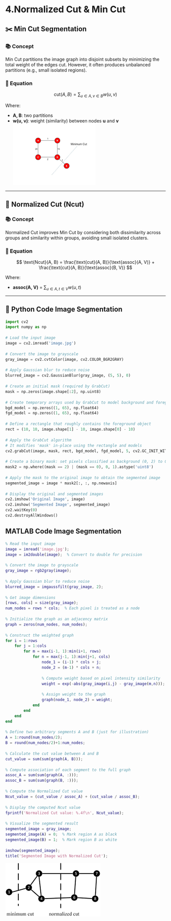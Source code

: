 # 4.Normalized Cut & Min Cut


## ✂️ Min Cut Segmentation

### 📚 Concept
Min Cut partitions the image graph into disjoint subsets by minimizing the total weight of the edges cut. However, it often produces unbalanced partitions (e.g., small isolated regions).

### 🧮 Equation

$$
\text{cut}(A, B) = \sum_{u \in A, v \in B} w(u, v)
$$

Where:

- **A, B**: two partitions
- **w(u, v)**: weight (similarity) between nodes **u** and **v**
![alt](photows/NormalizedCut.png)

---


## 🔄 Normalized Cut (Ncut)

### 📚 Concept
Normalized Cut improves Min Cut by considering both dissimilarity across groups and similarity within groups, avoiding small isolated clusters.

### 🧮 Equation

$$
\text{Ncut}(A, B) = \frac{\text{cut}(A, B)}{\text{assoc}(A, V)} + \frac{\text{cut}(A, B)}{\text{assoc}(B, V)}
$$

Where:

- **assoc(A, V)** = $\sum_{u \in A, t \in V} w(u, t)$

---

## 🐍 Python Code Image Segmentation


```python
import cv2
import numpy as np

# Load the input image
image = cv2.imread('image.jpg')

# Convert the image to grayscale
gray_image = cv2.cvtColor(image, cv2.COLOR_BGR2GRAY)

# Apply Gaussian blur to reduce noise
blurred_image = cv2.GaussianBlur(gray_image, (5, 5), 0)

# Create an initial mask (required by GrabCut)
mask = np.zeros(image.shape[:2], np.uint8)

# Create temporary arrays used by GrabCut to model background and foreground
bgd_model = np.zeros((1, 65), np.float64)
fgd_model = np.zeros((1, 65), np.float64)

# Define a rectangle that roughly contains the foreground object
rect = (10, 10, image.shape[1] - 10, image.shape[0] - 10)

# Apply the GrabCut algorithm
# It modifies 'mask' in-place using the rectangle and models
cv2.grabCut(image, mask, rect, bgd_model, fgd_model, 5, cv2.GC_INIT_WITH_RECT)

# Create a binary mask: set pixels classified as background (0, 2) to 0 and foreground (1, 3) to 1
mask2 = np.where((mask == 2) | (mask == 0), 0, 1).astype('uint8')

# Apply the mask to the original image to obtain the segmented image
segmented_image = image * mask2[:, :, np.newaxis]

# Display the original and segmented images
cv2.imshow('Original Image', image)
cv2.imshow('Segmented Image', segmented_image)
cv2.waitKey(0)
cv2.destroyAllWindows()


```

## MATLAB Code Image Segmentation

```matlab
% Read the input image
image = imread('image.jpg');
image = im2double(image);  % Convert to double for precision

% Convert the image to grayscale
gray_image = rgb2gray(image);

% Apply Gaussian blur to reduce noise
blurred_image = imgaussfilt(gray_image, 2);

% Get image dimensions
[rows, cols] = size(gray_image);
num_nodes = rows * cols;  % Each pixel is treated as a node

% Initialize the graph as an adjacency matrix
graph = zeros(num_nodes, num_nodes);

% Construct the weighted graph
for i = 1:rows
    for j = 1:cols
        for m = max(i-1, 1):min(i+1, rows)
            for n = max(j-1, 1):min(j+1, cols)
                node_1 = (i-1) * cols + j;
                node_2 = (m-1) * cols + n;
                
                % Compute weight based on pixel intensity similarity
                weight = exp(-abs(gray_image(i,j) - gray_image(m,n)));
                
                % Assign weight to the graph
                graph(node_1, node_2) = weight;
            end
        end
    end
end

% Define two arbitrary segments A and B (just for illustration)
A = 1:round(num_nodes/2);
B = round(num_nodes/2)+1:num_nodes;

% Calculate the cut value between A and B
cut_value = sum(sum(graph(A, B)));

% Compute association of each segment to the full graph
assoc_A = sum(sum(graph(A, :)));
assoc_B = sum(sum(graph(B, :)));

% Compute the Normalized Cut value
Ncut_value = (cut_value / assoc_A) + (cut_value / assoc_B);

% Display the computed Ncut value
fprintf('Normalized Cut value: %.4f\n', Ncut_value);

% Visualize the segmented result
segmented_image = gray_image;
segmented_image(A) = 0;  % Mark region A as black
segmented_image(B) = 1;  % Mark region B as white

imshow(segmented_image);
title('Segmented Image with Normalized Cut');


```

![alt](photows/NormalizedCut&MinCut.png)
